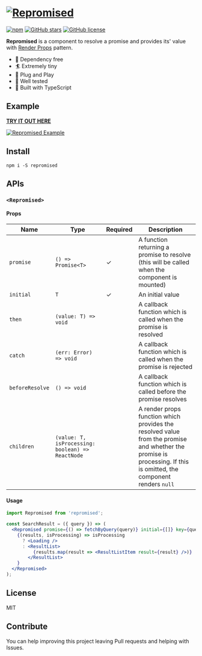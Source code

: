 # [![Repromised](https://user-images.githubusercontent.com/4289883/43491551-dc28c168-94d9-11e8-8c56-b10389544933.png)](https://github.com/axross/repromised)

[![npm](https://img.shields.io/npm/dt/repromised.svg)](https://www.npmjs.com/package/repromised)
[![GitHub stars](https://img.shields.io/github/stars/axross/repromised.svg)](https://github.com/axross/repromised/stargazers)
[![GitHub license](https://img.shields.io/github/license/axross/repromised.svg)](https://github.com/axross/repromised/blob/master/LICENSE)

**Repromised** is a component to resolve a promise and provides its' value with
[Render Props](https://reactjs.org/docs/render-props.html) pattern.

- 🚀 Dependency free
- 🏄‍ Extremely tiny
- 🔌 Plug and Play
- 👷 Well tested
- 👔 Built with TypeScript

## Example

[**TRY IT OUT HERE**](https://codesandbox.io/s/0mkr4nkokv)

[![Repromised Example](https://user-images.githubusercontent.com/4289883/43618182-cc1e7e0e-967b-11e8-892f-3aecfaf8ece6.gif)](https://codesandbox.io/s/0mkr4nkokv)

## Install

```
npm i -S repromised
```

## APIs

### `<Repromised>`

#### Props

| Name            | Type                                             | Required | Description                                                                                                                                                        |
| --------------- | ------------------------------------------------ | -------- | ------------------------------------------------------------------------------------------------------------------------------------------------------------------ |
| `promise`       | `() => Promise<T>`                               | ✓        | A function returning a promise to resolve (this will be called when the component is mounted)                                                                      |
| `initial`       | `T`                                              | ✓        | An initial value                                                                                                                                                   |
| `then`          | `(value: T) => void`                             |          | A callback function which is called when the promise is resolved                                                                                                   |
| `catch`         | `(err: Error) => void`                           |          | A callback function which is called when the promise is rejected                                                                                                   |
| `beforeResolve` | `() => void`                                     |          | A callback function which is called before the promise resolves                                                                                                    |
| `children`      | `(value: T, isProcessing: boolean) => ReactNode` |          | A render props function which provides the resolved value from the promise and whether the promise is processing. If this is omitted, the component renders `null` |

#### Usage

<!-- prettier-ignore -->
```jsx
import Repromised from 'repromised';

const SearchResult = ({ query }) => (
  <Repromised promise={() => fetchByQuery(query)} initial={[]} key={query}>
    {(results, isProcessing) => isProcessing
      ? <Loading />
      : <ResultList>
          {results.map(result => <ResultListItem result={result} />)}
        </ResultList>
    }
  </Repromised>
);
```

## License

MIT

## Contribute

You can help improving this project leaving Pull requests and helping with Issues.
